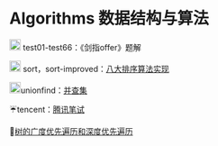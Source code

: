 # Algorithms 数据结构与算法

<img src="https://assets-cdn.github.com/images/icons/emoji/unicode/1f50d.png" width="20" height="20"> test01-test66：《剑指offer》题解

<img src="https://assets-cdn.github.com/images/icons/emoji/unicode/2618.png" width="20" height="20"> sort，sort-improved：[八大排序算法实现](https://github.com/Mathilda11/Algorithms/tree/master/sort)

<img src="https://assets-cdn.github.com/images/icons/emoji/unicode/2728.png" width="20" height="20">unionfind：[并查集](https://github.com/Mathilda11/Algorithms/tree/master/unionfind)

:umbrella:tencent：[腾讯笔试](https://github.com/Mathilda11/Algorithms/tree/master/tencent)

🍵[树的广度优先遍历和深度优先遍历](https://github.com/Mathilda11/Algorithms/tree/master/tree)
